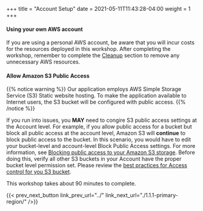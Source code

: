 +++
title = "Account Setup"
date =  2021-05-11T11:43:28-04:00
weight = 1
+++

#### Using your own AWS account

If you are using a personal AWS account, be aware that you will incur costs for the resources deployed in this workshop. After completing the workshop, remember to complete the [Cleanup](../../7-cleanup/) section to remove any unnecessary AWS resources.

#### Allow Amazon S3 Public Access

{{% notice warning %}}
Our application employs AWS Simple Storage Service (S3) Static website hosting. To make the application available to Internet users, the S3 bucket will be configured with public access. 
{{% /notice %}}


If you run into issues, you **MAY** need to congire S3 public access settings at the Account level. For example, if you allow public access for a bucket but block all public access at the account level, Amazon S3 will **continue** to block public access to the bucket. In this scenario, you would have to edit your bucket-level and account-level Block Public Access settings. For more information, see [Blocking public access to your Amazon S3 storage](https://docs.aws.amazon.com/AmazonS3/latest/userguide/access-control-block-public-access.html). Before doing this, verify all other S3 buckets in your Account have the proper bucket level permission set. Please review the [best practices for Access control for you S3 bucket](https://docs.aws.amazon.com/AmazonS3/latest/userguide/access-control-best-practices.html).



This workshop takes about 90 minutes to complete. 

{{< prev_next_button link_prev_url="../" link_next_url="./1.1.1-primary-region/" />}}
